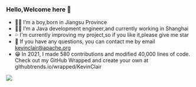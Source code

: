 ### Hello,Welcome here 👋

- 🙍‍♂️ I’m a boy,born in Jiangsu Province
- 👨‍💼 I’m a Java development engineer,and currently working in Shanghai
- 💦 I'm currently improving my project,so if you like it,please give me star
- 💬 If you have any questions, you can contact me by email kevinclair@apache.org
- 😁 In 2021, I made 580 contributions and modified 40,000 lines of code. Check out my GitHub Wrapped and create your own at githubtrends.io/wrapped/KevinClair

![](https://github-readme-stats.vercel.app/api?username=KevinClair&count_private=true&show_icons=true)
